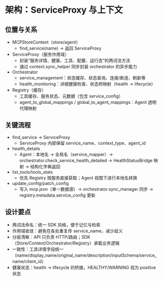 # 架构：ServiceProxy 与上下文

## 位置与关系

- MCPStoreContext（store/agent）
  - find_service(name) → 返回 ServiceProxy
- ServiceProxy（服务作用域）
  - 封装“服务详情、健康、工具、配置、运行态”的两词法方法
  - 通过 context.sync_helper 同步封装 orchestrator 的异步能力
- Orchestrator
  - service_management：状态缓存、状态查询、连接/断连、刷新等
  - health_monitoring：详细健康检查、状态桥映射（health → lifecycle）
- Registry（缓存）
  - 工具缓存、服务状态、元数据（包含 service_config）
  - agent_to_global_mappings / global_to_agent_mappings：Agent 透明代理映射

## 关键流程

- find_service → ServiceProxy
  - ServiceProxy 内部保留 service_name、context_type、agent_id
- health_details
  - Agent：本地名 → 全局名（service_mapper）→ orchestrator.check_service_health_detailed → HealthStatusBridge 映射 → 结构化字典返回
- list_tools/tools_stats
  - 优先 Registry 按服务直接获取；Agent 视图下进行本地名转换
- update_config/patch_config
  - 写入 mcp.json（单一数据源）→ orchestrator.sync_manager 同步 → registry.metadata.service_config 更新

## 设计要点

- 两词法命名：统一 SDK 风格，便于记忆与检索
- 作用域收敛：避免在各处重复传 service_name，减少歧义
- 分层清晰：API 只负责 HTTP/路由；SDK（Store/Context/Orchestrator/Registry）承载业务逻辑
- 一致性：工具详情字段统一（name/display_name/original_name/description/inputSchema/service_name/client_id）
- 健康状态：health → lifecycle 的桥接，HEALTHY/WARNING 视为 positive 状态

